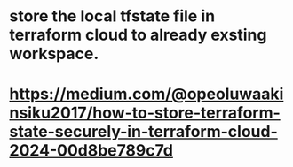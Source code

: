 # store the local tfstate file in terraform cloud to already exsting workspace. 
# https://medium.com/@opeoluwaakinsiku2017/how-to-store-terraform-state-securely-in-terraform-cloud-2024-00d8be789c7d


